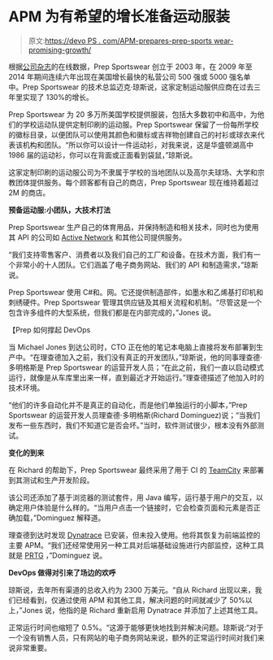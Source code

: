 # APM 为有希望的增长准备运动服装

> 原文:[https://devo PS . com/APM-prepares-prep-sports wear-promising-growth/](https://devops.com/apm-prepares-prep-sportswear-promising-growth/)

根据[公司杂志](https://www.inc.com/inc5000/list/2015/)的在线数据，Prep Sportswear 创立于 2003 年，在 2009 年至 2014 年期间连续六年出现在美国增长最快的私营公司 500 强或 5000 强名单中。Prep Sportswear 的技术总监迈克·琼斯说，这家定制运动服供应商在过去三年里实现了 130%的增长。

Prep Sportswear 为 20 多万所美国学校提供服装，包括大多数初中和高中，为他们的学校运动队提供定制印刷的运动服。Prep Sportswear 保留了一份每所学校的徽标目录，以便团队可以使用其颜色和徽标或吉祥物创建自己的衬衫或球衣来代表该机构和团队。“所以你可以设计一件运动衫，对我来说，这是华盛顿湖高中 1986 届的运动衫，你可以在背面或正面看到袋鼠，”琼斯说。

这家定制印刷的运动服公司为不隶属于学校的当地团队以及高尔夫球场、大学和宗教团体提供服务。每个顾客都有自己的商店，Prep Sportswear 现在维持着超过 2M 的商店。

**预备运动服:小团队，大技术打法**

Prep Sportswear 生产自己的体育用品，并保持制造和相关技术，同时也为使用其 API 的公司如 [Active Network](http://www.activenetwork.com/) 和其他公司提供服务。

“我们支持零售客户、消费者以及我们自己的工厂和设备。在技术方面，我们有一个非常小的十人团队。它们涵盖了电子商务网站、我们的 API 和制造需求，”琼斯说。

Prep Sportswear 使用 C#和。网。它还提供制造部件，如墨水和乙烯基打印机和刺绣硬件。Prep Sportswear 管理其供应链及其相关流程和机制。“尽管这是一个包含许多组件的大型系统，但我们都是在内部完成的，”Jones 说。

【Prep 如何撑起 DevOps

当 Michael Jones 到达公司时，CTO 正在他的笔记本电脑上直接将发布部署到生产中。“在理查德加入之前，我们没有真正的开发团队，”琼斯说，他的同事理查德·多明格斯是 Prep Sportswear 的运营开发人员；“在此之前，我们一直以启动模式运行，就像是从车库里出来一样，直到最近才开始运行。”理查德描述了他加入时的技术环境。

“他们的许多自动化并不是真正的自动化，而是他们单独运行的小脚本，”Prep Sportswear 的运营开发人员理查德·多明格斯(Richard Dominguez)说；“当我们发布一些东西时，我们不知道它是否会坏。”当时，软件测试很少，根本没有外部测试。

**变化的到来**

在 Richard 的帮助下，Prep Sportswear 最终采用了用于 CI 的 [TeamCity](https://www.jetbrains.com/teamcity/) 来部署到其测试和生产开发阶段。

该公司还添加了基于浏览器的测试套件，用 Java 编写，运行基于用户的交互，以确定用户体验是什么样的。“当用户点击一个链接时，它会检查页面和元素是否正确加载，”Dominguez 解释道。

理查德到达时发现 [Dynatrace](https://www.dynatrace.com/en/index.html) 已安装，但未投入使用。他将其恢复为前端监控的主要 APM。“我们还经常使用另一种工具对后端基础设施进行内部监控，这种工具就是 [PRTG](https://www.paessler.com/prtg) ，”Dominguez 说。

**DevOps 做得对引来了场边的欢呼**

琼斯说，去年所有渠道的总收入约为 2300 万美元。“自从 Richard 出现以来，我们已经看到，仅通过使用 APM 和其他工具，解决问题的时间就减少了 50%以上，”Jones 说，他指的是 Richard 重新启用 Dynatrace 并添加了上述其他工具。

正常运行时间也缩短了 0.5%。“这源于能够更快地找到并解决问题。琼斯说:“对于一个没有销售人员，只有网站的电子商务网站来说，额外的正常运行时间对我们来说非常重要。